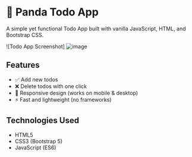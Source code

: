 # 🐼 Panda Todo App

A simple yet functional Todo App built with vanilla JavaScript, HTML, and Bootstrap CSS.

![Todo App Screenshot]
![image](https://github.com/user-attachments/assets/1119fd4f-9d7d-429d-9b39-ad52f914a75c)


## Features
- ✅ Add new todos
- ❌ Delete todos with one click
- 📱 Responsive design (works on mobile & desktop)
- ⚡ Fast and lightweight (no frameworks)

## Technologies Used
- HTML5
- CSS3 (Bootstrap 5)
- JavaScript (ES6)

